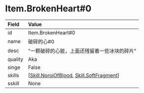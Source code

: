 # Item.BrokenHeart#0

Field    | Value
:--------|:-------------
id       | Item.BrokenHeart#0
name     | 破碎的心#0
desc     | "一颗破碎的心脏，上面还残留着一些冰块的碎片"
quality  | Aka
singe    | False
skills   | \[[Skill.NoroiOfBlood](/skills/Skill.NoroiOfBlood.md), [Skill.SoftFragment](/skills/Skill.SoftFragment.md)\]
sskill   | None